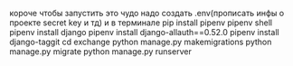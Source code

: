 короче чтобы запустить это чудо надо создать .env(прописать инфы о проекте secret key и тд) и в терминале pip install pipenv  pipenv shell pipenv install django pipenv install django-allauth==0.52.0 pipenv install django-taggit cd exchange python manage.py makemigrations python manage.py migrate python manage.py runserver